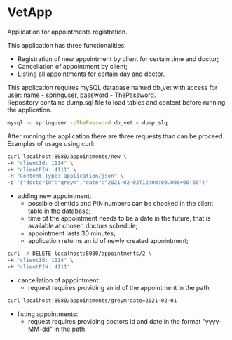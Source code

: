 # VetApp  
Application for appointments registration.

This application has three functionalities:  
* Registration of new appointment by client for certain time and doctor;
* Cancellation of appointment by client;
* Listing all appointments for certain day and doctor.

This application requires mySQL database named db_vet with access for user: name - springuser, password - ThePassword.  
Repository contains dump.sql file to load tables and content before running the application. 
```bash
mysql -u springuser -pThePassword db_vet < dump.slq
```
  
After running the application there are three requests than can be proceed.  
Examples of usage using curl:  
```bash
curl localhost:8080/appointments/new \
-H "clientId: 1114" \
-H "clientPIN: 4111" \
-H "Content-Type: application/json" \
-d '{"doctorId":"greym","date":"2021-02-02T12:00:00.000+00:00"}'
```
* adding new appointment:
  * possible clientIds and PIN numbers can be checked in the client table in the database;
  * time of the appointment needs to be a date in the future, that is available at chosen doctors schedule;
  * appointment lasts 30 minutes;
  * application returns an id of newly created appointment;
```bash
curl -X DELETE localhost:8080/appointments/2 \
-H "clientId: 1114" \
-H "clientPIN: 4111"
```
* cancellation of appointment:
  * request requires providing an id of the appointment in the path
```bash
curl localhost:8080/appointments/greym?date=2021-02-01
```
* listing appointments:
  * request requires providing doctors id and date in the format "yyyy-MM-dd" in the path.